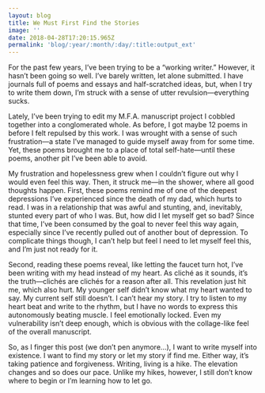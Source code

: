```yaml
---
layout: blog
title: We Must First Find the Stories
image: ''
date: 2018-04-28T17:20:15.965Z
permalink: 'blog/:year/:month/:day/:title:output_ext'
---
```

For the past few years, I’ve been trying to be a “working writer.” However, it hasn’t been going so well. I’ve barely written, let alone submitted. I have journals full of poems and essays and half-scratched ideas, but, when I try to write them down, I’m struck with a sense of utter revulsion—everything sucks. 



Lately, I’ve been trying to edit my M.F.A. manuscript project I cobbled together into a conglomerated whole. As before, I got maybe 12 poems in before I felt repulsed by this work. I was wrought with a sense of such frustration—a state I’ve managed to guide myself away from for some time. Yet, these poems brought me to a place of total self-hate—until these poems, another pit I’ve been able to avoid.



My frustration and hopelessness grew when I couldn’t figure out why I would even feel this way. Then, it struck me—in the shower, where all good thoughts happen. First, these poems remind me of one of the deepest depressions I’ve experienced since the death of my dad, which hurts to read. I was in a relationship that was awful and stunting, and, inevitably, stunted every part of who I was. But, how did I let myself get so bad? Since that time, I’ve been consumed by the goal to never feel this way again, especially since I’ve recently pulled out of another bout of depression. To complicate things though, I can’t help but feel I need to let myself feel this, and I’m just not ready for it.



Second, reading these poems reveal, like letting the faucet turn hot, I’ve been writing with my head instead of my heart. As cliché as it sounds, it’s the truth—clichés are clichés for a reason after all. This revelation just hit me, which also hurt. My younger self didn’t know what my heart wanted to say. My current self still doesn’t. I can’t hear my story. I try to listen to my heart beat and write to the rhythm, but I have no words to express this autonomously beating muscle. I feel emotionally locked. Even my vulnerability isn’t deep enough, which is obvious with the collage-like feel of the overall manuscript.



So, as I finger this post (we don’t pen anymore…), I want to write myself into existence. I want to find my story or let my story if find me. Either way, it’s taking patience and forgiveness. Writing, living is a hike. The elevation changes and so does our pace. Unlike my hikes, however, I still don’t know where to begin or I’m learning how to let go.
